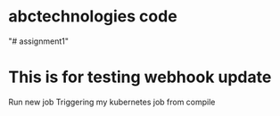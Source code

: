 # abctechnologies code
"# assignment1" 
# This is for testing webhook update
Run new job
Triggering my kubernetes job from compile

